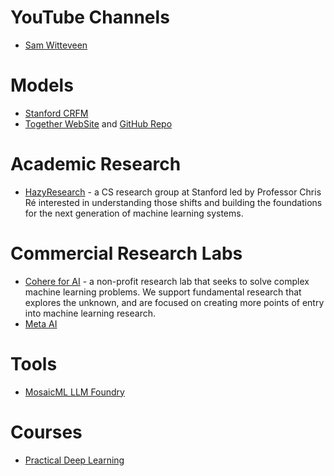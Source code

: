 # YouTube Channels
- [Sam Witteveen](https://www.youtube.com/watch?v=9ISVjh8mdlA)

# Models 
- [Stanford CRFM](https://crfm.stanford.edu/helm/latest/?models=1)
- [Together WebSite](https://www.together.xyz/) and [GitHub Repo](https://github.com/togethercomputer)

# Academic Research
- [HazyResearch](https://hazyresearch.stanford.edu/) - a CS research group at Stanford led by Professor Chris Ré interested in understanding those shifts and building the foundations for the next generation of machine learning systems. 

# Commercial Research Labs
- [Cohere for AI](https://cohere.for.ai/) - a non-profit research lab that seeks to solve complex machine learning problems. We support fundamental research that explores the unknown, and are focused on creating more points of entry into machine learning research.
- [Meta AI](https://ai.facebook.com/)

# Tools
- [MosaicML LLM Foundry](https://github.com/mosaicml/llm-foundry)

# Courses
- [Practical Deep Learning](https://course.fast.ai/)
